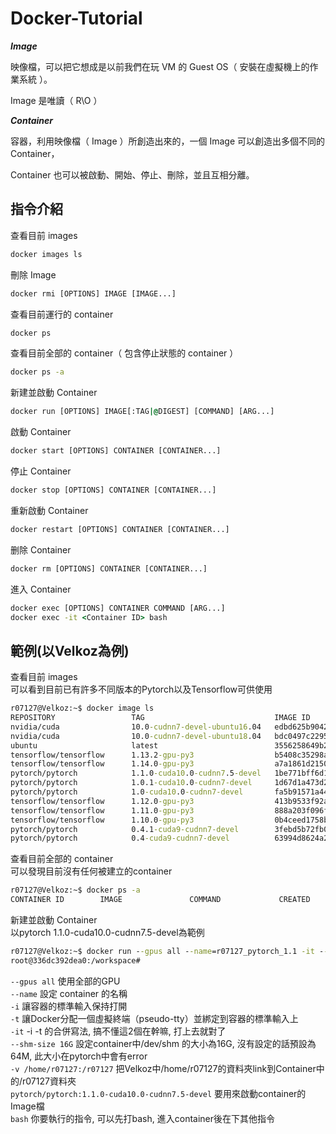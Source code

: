 # Docker-Tutorial

***Image***

映像檔，可以把它想成是以前我們在玩 VM 的 Guest OS（ 安裝在虛擬機上的作業系統 ）。

Image 是唯讀（ R\O ）

***Container***

容器，利用映像檔（ Image ）所創造出來的，一個 Image 可以創造出多個不同的 Container，

Container 也可以被啟動、開始、停止、刪除，並且互相分離。

## 指令介紹

查看目前 images
```cmd
docker images ls
```
刪除 Image
```cmd
docker rmi [OPTIONS] IMAGE [IMAGE...]
```
查看目前運行的 container
```cmd
docker ps
```
查看目前全部的 container（ 包含停止狀態的 container ）
```cmd
docker ps -a
```
新建並啟動 Container
```cmd
docker run [OPTIONS] IMAGE[:TAG|@DIGEST] [COMMAND] [ARG...]
```
啟動 Container
```cmd
docker start [OPTIONS] CONTAINER [CONTAINER...]
```
停止 Container
```cmd
docker stop [OPTIONS] CONTAINER [CONTAINER...]
```
重新啟動 Container
```cmd
docker restart [OPTIONS] CONTAINER [CONTAINER...]
```
删除 Container
```cmd
docker rm [OPTIONS] CONTAINER [CONTAINER...]
```
進入 Container
```cmd
docker exec [OPTIONS] CONTAINER COMMAND [ARG...]
docker exec -it <Container ID> bash
```
## 範例(以Velkoz為例)
查看目前 images  
可以看到目前已有許多不同版本的Pytorch以及Tensorflow可供使用
```cmd
r07127@Velkoz:~$ docker image ls
REPOSITORY                 TAG                             IMAGE ID            CREATED             SIZE
nvidia/cuda                10.0-cudnn7-devel-ubuntu16.04   edbd625b9042        2 days ago          3.11GB
nvidia/cuda                10.0-cudnn7-devel-ubuntu18.04   bdc0497c2295        2 days ago          3.07GB
ubuntu                     latest                          3556258649b2        9 days ago          64.2MB
tensorflow/tensorflow      1.13.2-gpu-py3                  b5408c35298a        2 weeks ago         3.35GB
tensorflow/tensorflow      1.14.0-gpu-py3                  a7a1861d2150        5 weeks ago         3.51GB
pytorch/pytorch            1.1.0-cuda10.0-cudnn7.5-devel   1be771bff6d1        3 months ago        6.94GB
pytorch/pytorch            1.0.1-cuda10.0-cudnn7-devel     1d67d1a473d2        5 months ago        6.17GB
pytorch/pytorch            1.0-cuda10.0-cudnn7-devel       fa5b91571a44        7 months ago        5.45GB
tensorflow/tensorflow      1.12.0-gpu-py3                  413b9533f92a        8 months ago        3.35GB
tensorflow/tensorflow      1.11.0-gpu-py3                  888a203f096f        10 months ago       3.27GB
tensorflow/tensorflow      1.10.0-gpu-py3                  0b4ceed1758b        11 months ago       3.08GB
pytorch/pytorch            0.4.1-cuda9-cudnn7-devel        3febd5b72fb0        12 months ago       5.23GB
pytorch/pytorch            0.4-cuda9-cudnn7-devel          63994d8624a2        13 months ago       4.71GB
```
查看目前全部的 container  
可以發現目前沒有任何被建立的container
```cmd
r07127@Velkoz:~$ docker ps -a
CONTAINER ID        IMAGE               COMMAND             CREATED             STATUS              PORTS               NAMES
```
新建並啟動 Container  
以pytorch 1.1.0-cuda10.0-cudnn7.5-devel為範例
```cmd
r07127@Velkoz:~$ docker run --gpus all --name=r07127_pytorch_1.1 -it --shm-size 16G -v /home/r07127:/r07127 pytorch/pytorch:1.1.0-cuda10.0-cudnn7.5-devel bash
root@336dc392dea0:/workspace#
```
`--gpus all` 使用全部的GPU   
`--name` 設定 container 的名稱   
`-i` 讓容器的標準輸入保持打開  
`-t` 讓Docker分配一個虛擬終端（pseudo-tty）並綁定到容器的標準輸入上  
`-it` -i -t 的合併寫法, 搞不懂這2個在幹嘛, 打上去就對了  
`--shm-size 16G` 設定container中/dev/shm 的大小為16G, 沒有設定的話預設為64M, 此大小在pytorch中會有error  
`-v /home/r07127:/r07127` 把Velkoz中/home/r07127的資料夾link到Container中的/r07127資料夾  
`pytorch/pytorch:1.1.0-cuda10.0-cudnn7.5-devel` 要用來啟動container的Image檔  
`bash` 你要執行的指令, 可以先打bash, 進入container後在下其他指令  

